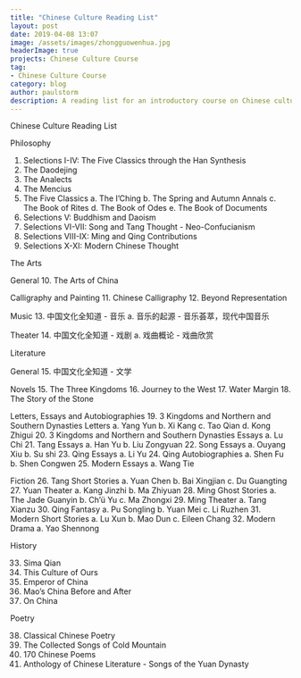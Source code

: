 ```yaml
---
title: "Chinese Culture Reading List"
layout: post
date: 2019-04-08 13:07
image: /assets/images/zhongguowenhua.jpg
headerImage: true
projects: Chinese Culture Course
tag:
- Chinese Culture Course
category: blog
author: paulstorm
description: A reading list for an introductory course on Chinese culture
---
```


Chinese Culture Reading List

Philosophy

1. Selections I-IV: The Five Classics through the Han Synthesis
2. The Daodejing
3. The Analects
4. The Mencius
5. The Five Classics
	a. The I’Ching
	b. The Spring and Autumn Annals
	c. The Book of Rites
	d. The Book of Odes
	e. The Book of Documents
6. Selections V: Buddhism and Daoism
7. Selections VI-VII: Song and Tang Thought - Neo-Confucianism
8. Selections VIII-IX: Ming and Qing Contributions
9. Selections X-XI: Modern Chinese Thought

The Arts

General
10. The Arts of China

Calligraphy and Painting
11. Chinese Calligraphy
12. Beyond Representation

Music
13. 中国文化全知道  - 音乐
	a. 音乐的起源 - 音乐荟萃，现代中国音乐

Theater
14. 中国文化全知道 - 戏剧
	a. 戏曲概论 - 戏曲欣赏

Literature

General
15. 中国文化全知道 - 文学

Novels
15. The Three Kingdoms
16. Journey to the West
17. Water Margin
18. The Story of the Stone

Letters, Essays and Autobiographies
19. 3 Kingdoms and Northern and Southern Dynasties Letters
	a. Yang Yun
	b. Xi Kang
	c. Tao Qian
	d. Kong Zhigui
20. 3 Kingdoms and Northern and Southern Dynasties Essays
	a. Lu Chi
21. Tang Essays
	a. Han Yu
	b. Liu Zongyuan
22. Song Essays
	a. Ouyang Xiu
	b. Su shi
23. Qing Essays
	a. Li Yu
24. Qing Autobiographies
	a. Shen Fu
	b. Shen Congwen
25. Modern Essays
	a. Wang Tie

Fiction
26. Tang Short Stories
	a. Yuan Chen
	b. Bai Xingjian
	c. Du Guangting
27. Yuan Theater
	a. Kang Jinzhi
	b. Ma Zhiyuan
28. Ming Ghost Stories
	a. The Jade Guanyin
	b. Ch’ü Yu
	c. Ma Zhongxi
29. Ming Theater
	a. Tang Xianzu
30. Qing Fantasy
	a. Pu Songling
	b. Yuan Mei
	c. Li Ruzhen
31. Modern Short Stories
	a. Lu Xun
	b. Mao Dun
	c. Eileen Chang
32. Modern Drama
	a. Yao Shennong

History

33. Sima Qian
34. This Culture of Ours
35. Emperor of China
36. Mao’s China Before and After
37. On China



Poetry

38. Classical Chinese Poetry
39. The Collected Songs of Cold Mountain
40. 170 Chinese Poems
41. Anthology of Chinese Literature - Songs of the Yuan Dynasty
